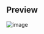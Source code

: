 ## Preview
![image](https://github.com/user-attachments/assets/d9f8e670-9e25-4629-abaf-21c32dacf981)

